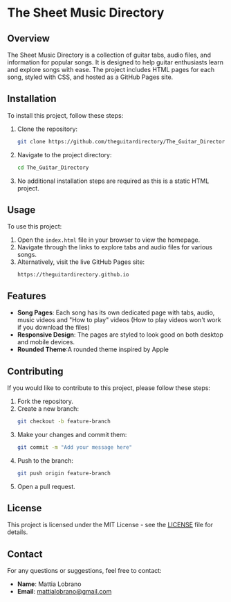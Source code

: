 # The Sheet Music Directory

## Overview
The Sheet Music Directory is a collection of guitar tabs, audio files, and information for popular songs. It is designed to help guitar enthusiasts learn and explore songs with ease. The project includes HTML pages for each song, styled with CSS, and hosted as a GitHub Pages site.

## Installation
To install this project, follow these steps:
1. Clone the repository:
   ```bash
   git clone https://github.com/theguitardirectory/The_Guitar_Directory.git
   ```
2. Navigate to the project directory:
   ```bash
   cd The_Guitar_Directory
   ```
3. No additional installation steps are required as this is a static HTML project.

## Usage
To use this project:
1. Open the `index.html` file in your browser to view the homepage.
2. Navigate through the links to explore tabs and audio files for various songs.
3. Alternatively, visit the live GitHub Pages site:
   ```
   https://theguitardirectory.github.io
   ```

## Features
- **Song Pages**: Each song has its own dedicated page with tabs, audio, music videos and "How to play" videos (How to play videos won't work if you download the files)
- **Responsive Design**: The pages are styled to look good on both desktop and mobile devices.
- **Rounded Theme**:A rounded theme inspired by Apple

## Contributing
If you would like to contribute to this project, please follow these steps:
1. Fork the repository.
2. Create a new branch:
   ```bash
   git checkout -b feature-branch
   ```
3. Make your changes and commit them:
   ```bash
   git commit -m "Add your message here"
   ```
4. Push to the branch:
   ```bash
   git push origin feature-branch
   ```
5. Open a pull request.

## License
This project is licensed under the MIT License - see the [LICENSE](LICENSE) file for details.

## Contact
For any questions or suggestions, feel free to contact:
- **Name**: Mattia Lobrano
- **Email**: mattialobrano@gmail.com